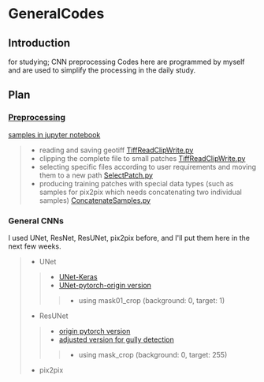 
# GeneralCodes

## Introduction
for studying; CNN preprocessing
Codes here are programmed by myself and are used to simplify the processing in the daily study.

## Plan
### [Preprocessing](https://github.com/Sijin-Li/GeneralCodes/tree/main/1preprocess)
[samples in jupyter notebook](https://github.com/Sijin-Li/GeneralCodes/blob/main/1preprocess/newTestingTiffProcess.ipynb)
> * reading and saving geotiff [TiffReadClipWrite.py](https://github.com/Sijin-Li/GeneralCodes/blob/main/1preprocess/General/TiffReadClipWrite.py)
> * clipping the complete file to small patches [TiffReadClipWrite.py](https://github.com/Sijin-Li/GeneralCodes/blob/main/1preprocess/General/TiffReadClipWrite.py)
> * selecting specific files according to user requirements and moving them to a new path [SelectPatch.py](https://github.com/Sijin-Li/GeneralCodes/blob/main/1preprocess/General/SelectPatch.py)
> * producing training patches with special data types (such as samples for pix2pix which needs concatenating two individual samples) [ConcatenateSamples.py](https://github.com/Sijin-Li/GeneralCodes/blob/main/1preprocess/General/ConcatenateSamples.py)

### General CNNs
I used UNet, ResNet, ResUNet, pix2pix before, and I'll put them here in the next few weeks.
> * UNet
> > * [UNet-Keras](https://github.com/zhixuhao/unet)
> > * [UNet-pytorch-origin version](https://github.com/milesial/Pytorch-UNet)
> > > * using mask01_crop (background: 0, target: 1)
> * ResUNet
> > * [origin pytorch version](https://github.com/rishikksh20/ResUnet)
> > * [adjusted version for gully detection](https://github.com/Sijin-Li/GeneralCodes/tree/main/2generalmodel/ResUNet/Adjusted)
> > > * using mask_crop (background: 0, target: 255)
> * pix2pix

